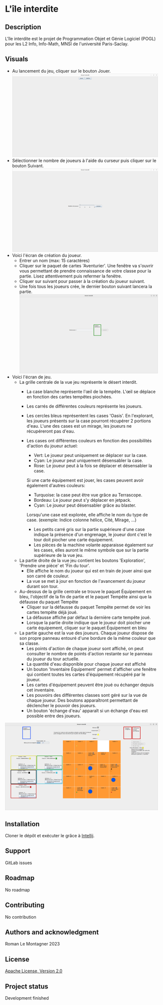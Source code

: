 # L'île interdite

## Description
L'île interdite est le projet de Programmation Objet et Génie Logiciel (POGL) pour les L2 Info, Info-Math, MNSI de l'université Paris-Saclay.

## Visuals
* Au lancement du jeu, cliquer sur le bouton Jouer.
![lancement_jeu](visual/lancement.png)
* Sélectionner le nombre de joueurs à l'aide du curseur puis cliquer sur le bouton Suivant.
![selection_joueur](visual/selection_nombre_joueur.png)
* Voici l'écran de création du joueur. 
  * Entrer un nom (max: 15 caractères)
  * Cliquer sur le paquet de cartes 'Aventurier'. Une fenêtre va s'ouvrir vous permettant de prendre connaissance de votre classe pour la partie. Lisez attentivement puis refermer la fenêtre.
  * Cliquer sur suivant pour passer à la création du joueur suivant.
  * Une fois tous les joueurs crée, le dernier bouton suivant lancera la partie.
![creation_joueur](visual/creation_joueur.png)
* Voici l'écran de jeu.
  * La grille centrale de la vue jeu représente le désert interdit. 
    * La case blanche représente l'œil de la tempête. L'œil se déplace en fonction des cartes tempêtes piochées.
    * Les carrés de différentes couleurs représente les joueurs. 
    * Les cercles bleus représentent les cases 'Oasis'. En l'explorant, les joueurs présents sur la case pourront récupérer 2 portions d'eau. L'une des cases est un mirage, les joueurs ne récupéreront pas d'eau.
  
    * Les cases ont différentes couleurs en fonction des possibilités d'action du joueur actuel:
      * Vert: Le joueur peut uniquement se déplacer sur la case.
      * Cyan: Le joueur peut uniquement désensabler la case.
      * Rose: Le joueur peut à la fois se déplacer et désensabler la case.
      
      Si une carte équipement est jouer, les cases peuvent avoir également d'autres couleurs:
      * Turquoise: la case peut être vue grâce au Terrascope.
      * Bordeau: Le joueur peut s'y déplacer en jetpack.
      * Cyan: Le joueur peut désensabler grâce au blaster.
      
      Lorsqu'une case est explorée, elle affiche le nom du type de case. (exemple: Indice colonne hélice, Cité, Mirage, ...)
      * Les petits carré gris sur la partie supérieure d'une case indique la présence d'un engrenage, le joueur dont c'est le tour doit piocher une carte équipement.
      * Les pièces de la machine volante apparaisse également sur les cases, elles auront le même symbole que sur la partie supérieure de la vue jeu.
  * La partie droite de la vue jeu contient les boutons 'Exploration', 'Prendre une pièce' et 'Fin du tour'.
    * Elle affiche le nom du joueur qui est en train de jouer ainsi que son carré de couleur.
    * La vue se met à jour en fonction de l'avancement du joueur durant son tour.
  * Au-dessus de la grille centrale se trouve le paquet Équipement en bleu, l'objectif de la fin de partie et le paquet Tempête ainsi que la défausse du paquet Tempête
    * Cliquer sur la défausse du paquet Tempête permet de voir les cartes tempête déjà joué.
    * La défausse affiche par défaut la dernière carte tempête joué.
    * Lorsque la partie droite indique que le joueur doit piocher une carte équipement, cliquer sur le paquet Équipement en bleu
  * La partie gauche est la vue des joueurs. Chaque joueur dispose de son propre panneau entouré d'une bordure de la même couleur que sa classe.
    * Les points d'action de chaque joueur sont affiché, on peut consulter le nombre de points d'action restante sur le panneau du joueur du tour actuelle.
    * La quantité d'eau disponible pour chaque joueur est affiché
    * Un bouton 'Inventaire Équipement' permet d'afficher une fenêtre qui contient toutes les cartes d'équipement récupéré par le joueur.
    * Les cartes d'équipement peuvent être joué ou échanger depuis cet inventaire.
    * Les pouvoirs des différentes classes sont géré sur la vue de chaque joueur. Des boutons apparaîtront permettant de déclencher le pouvoir des joueurs.
    * Un bouton 'échange d'eau' apparaît si un échange d'eau est possible entre des joueurs.
    
![ecran_jeu](visual/vue_jeu_en_cours_de_partie.png)

## Installation
Cloner le dépôt et exécuter le grâce à [Intellij](https://www.jetbrains.com/fr-fr/idea/).

## Support
GitLab issues

## Roadmap
No roadmap

## Contributing
No contribution

## Authors and acknowledgment
Roman Le Montagner 2023

## License
[Apache License, Version 2.0](https://www.apache.org/licenses/LICENSE-2.0)

## Project status
Development finished

